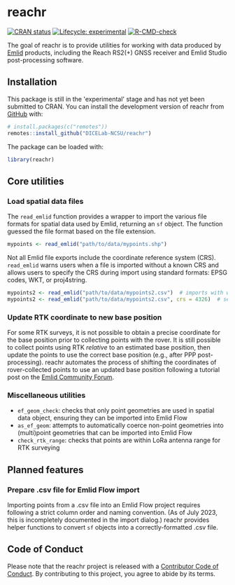 # reachr

<!-- badges: start -->
[![CRAN status](https://www.r-pkg.org/badges/version/reachr)](https://CRAN.R-project.org/package=reachr)
[![Lifecycle: experimental](https://img.shields.io/badge/lifecycle-experimental-orange.svg)](https://lifecycle.r-lib.org/articles/stages.html#experimental)
[![R-CMD-check](https://github.com/DICELab-NCSU/reachr/actions/workflows/R-CMD-check.yaml/badge.svg)](https://github.com/DICELab-NCSU/reachr/actions/workflows/R-CMD-check.yaml)
<!-- badges: end -->

The goal of reachr is to provide utilities for working with data produced by 
[Emlid](https://emlid.com/) products, including the Reach RS2(+) GNSS receiver and Emlid 
Studio post-processing software.

## Installation

This package is still in the 'experimental' stage and has not yet been submitted to CRAN. 
You can install the development version of reachr from [GitHub](https://github.com/) with:

``` r
# install.packages(c("remotes"))
remotes::install_github("DICELab-NCSU/reachr")
```

The package can be loaded with:

``` r
library(reachr)
```

## Core utilities
### Load spatial data files

The `read_emlid` function provides a wrapper to import the various file formats for spatial 
data used by Emlid, returning an `sf` object. The function guessed the file format based on 
the file extension.

``` r
mypoints <- read_emlid("path/to/data/mypoints.shp")
```

Not all Emlid file exports include the coordinate reference system (CRS). `read_emlid` warns 
users when a file is imported without a known CRS and allows users to specify the CRS during 
import using standard formats: EPSG codes, WKT, or proj4string.

``` r
mypoints2 <- read_emlid("path/to/data/mypoints2.csv")  # imports with warning
mypoints2 <- read_emlid("path/to/data/mypoints2.csv", crs = 4326)  # sets CRS
```

### Update RTK coordinate to new base position

For some RTK surveys, it is not possible to obtain a precise coordinate for the base position 
prior to collecting points with the rover. It is still possible to collect points using RTK
*relative* to an estimated base position, then update the points to use the correct base 
position (e.g., after PPP post-processing). reachr automates the process of shifting the 
coordinates of rover-collected points to use an updated base position following a tutorial 
post on the [Emlid Community Forum](https://community.emlid.com/t/how-to-correct-collected-points-with-a-new-base-position/31548).

### Miscellaneous utilities

- `ef_geom_check`: checks that only point geometries are used in spatial data object, 
ensuring they can be imported into Emlid Flow
- `as_ef_geom`: attempts to automatically coerce non-point geometries into (multi)point 
geometries that can be imported into Emlid Flow
- `check_rtk_range`: checks that points are within LoRa antenna range for RTK surveying

## Planned features
### Prepare .csv file for Emlid Flow import

Importing points from a .csv file into an Emlid Flow project requires following a strict 
column order and naming convention. (As of July 2023, this is incompletely documented in the 
import dialog.) reachr provides helper functions to convert `sf` objects into a correctly-formatted 
.csv file.

## Code of Conduct
  
  Please note that the reachr project is released with a [Contributor Code of Conduct](https://contributor-covenant.org/version/2/1/CODE_OF_CONDUCT.html). By contributing to this project, you agree to abide by its terms.
